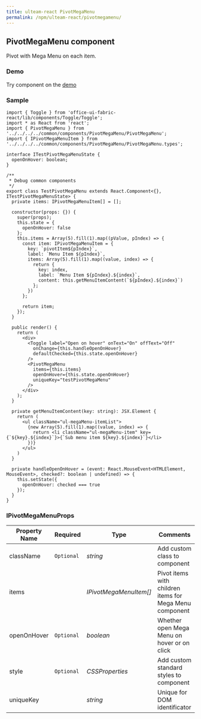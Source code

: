 ```yaml
---
title: ulteam-react PivotMegaMenu
permalink: /npm/ulteam-react/pivotmegamenu/
---
```


## PivotMegaMenu component

Pivot with Mega Menu on each item.

### Demo
Try component on the [demo](/npm/ulteam-react/demo/?r=pivotmegamenu)

### Sample

```tsx
import { Toggle } from 'office-ui-fabric-react/lib/components/Toggle/Toggle';
import * as React from 'react';
import { PivotMegaMenu } from '../../../../common/components/PivotMegaMenu/PivotMegaMenu';
import { IPivotMegaMenuItem } from '../../../../common/components/PivotMegaMenu/PivotMegaMenu.types';

interface ITestPivotMegaMenuState {
  openOnHover: boolean;
}

/**
 * Debug common components
 */
export class TestPivotMegaMenu extends React.Component<{}, ITestPivotMegaMenuState> {
  private items: IPivotMegaMenuItem[] = [];

  constructor(props: {}) {
    super(props);
    this.state = {
      openOnHover: false
    };
    this.items = Array(5).fill(1).map((pValue, pIndex) => {
      const item: IPivotMegaMenuItem = {
        key: `pivotItem${pIndex}`,
        label: `Menu Item ${pIndex}`,
        items: Array(5).fill(1).map((value, index) => {
          return {
            key: index,
            label: `Menu Item ${pIndex}.${index}`,
            content: this.getMenuItemContent(`${pIndex}.${index}`)
          };
        })
      };

      return item;
    });
  }
  
  public render() {
    return (
      <div>
        <Toggle label="Open on hover" onText="On" offText="Off" 
          onChange={this.handleOpenOnHover}
          defaultChecked={this.state.openOnHover}
        />
        <PivotMegaMenu
          items={this.items}
          openOnHover={this.state.openOnHover}
          uniqueKey="testPivotMegaMenu"
        />
      </div>
    );
  }

  private getMenuItemContent(key: string): JSX.Element {
    return (
      <ul className="ul-megaMenu-itemList">
        {new Array(5).fill(1).map((value, index) => {
          return <li className="ul-megaMenu-item" key={`${key}.${index}`}>{`Sub menu item ${key}.${index}`}</li>
        })}
      </ul>
    ) 
  }

  private handleOpenOnHover = (event: React.MouseEvent<HTMLElement, MouseEvent>, checked?: boolean | undefined) => {
    this.setState({
      openOnHover: checked === true
    });
  }
}
```


### IPivotMegaMenuProps

| Property Name | Required | Type | Comments |
|-|-|-|-|
 | className | `Optional` |  *string* |     Add custom class to component       |  
 | items |  |  *IPivotMegaMenuItem[]* |     Pivot items with children items for Mega Menu component       |  
 | openOnHover | `Optional` |  *boolean* |     Whether open Mega Menu on hover or on click       |  
 | style | `Optional` |  *CSSProperties* |     Add custom standard styles to component       |  
 | uniqueKey |  |  *string* |     Unique for DOM identificator       |
